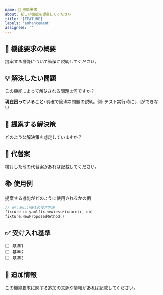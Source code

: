 ```yaml
---
name: 🚀 機能要求
about: 新しい機能を提案してください
title: '[FEATURE] '
labels: 'enhancement'
assignees: ''
---
```


## 🚀 機能要求の概要
提案する機能について簡潔に説明してください。

## 💡 解決したい問題
この機能によって解決される問題は何ですか？

**現在困っていること:**
明確で簡潔な問題の説明。例: テスト実行時に[...]ができない

## 🎯 提案する解決策
どのような解決策を想定していますか？

## 🔄 代替案
検討した他の代替案があれば記載してください。

## 📚 使用例
提案する機能がどのように使用されるかの例：

```go
// 例：新しいAPIの使用方法
fixture := yamlfix.NewTestFixture(t, db)
fixture.NewProposedMethod()
```

## ✅ 受け入れ基準
- [ ] 基準1
- [ ] 基準2
- [ ] 基準3

## 📝 追加情報
この機能要求に関する追加の文脈や情報があれば記載してください。 
